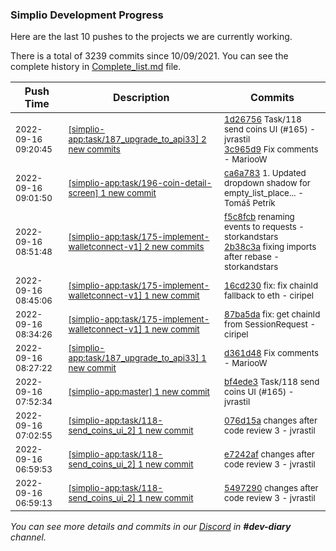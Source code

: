 
### Simplio Development Progress

Here are the last 10 pushes to the projects we are currently working.

There is a total of 3239 commits since 10/09/2021. You can see the complete history in
 [Complete_list.md](Complete_list.md) file.

| Push Time | Description | Commits |
| --- | --- | --- |
| <sub>2022-09-16 09:20:45</sub> | <sub>[[simplio-app:task/187\_upgrade\_to\_api33] 2 new commits](https://github.com/SimplioOfficial/simplio-app/compare/d361d48d29cd...3c965d9266aa)</sub> | <sub>[1d26756](https://github.com/SimplioOfficial/simplio-app/commit/1d2675623b222bda3c6be7dce4662ef7d11249d8) Task/118 send coins UI (#165) - jvrastil<br>[3c965d9](https://github.com/SimplioOfficial/simplio-app/commit/3c965d9266aa4ac595f45ea5ec50ed856a846d78) Fix comments - MariooW</sub> |
| <sub>2022-09-16 09:01:50</sub> | <sub>[[simplio-app:task/196\-coin\-detail\-screen] 1 new commit](https://github.com/SimplioOfficial/simplio-app/commit/ca6a783d22cca8df25481e2c937c8bf4e7ad2137)</sub> | <sub>[ca6a783](https://github.com/SimplioOfficial/simplio-app/commit/ca6a783d22cca8df25481e2c937c8bf4e7ad2137) 1. Updated dropdown shadow for empty_list_place... - Tomáš Petrík</sub> |
| <sub>2022-09-16 08:51:48</sub> | <sub>[[simplio-app:task/175\-implement\-walletconnect\-v1] 2 new commits](https://github.com/SimplioOfficial/simplio-app/compare/16cd230973b7...2b38c3a45f86)</sub> | <sub>[f5c8fcb](https://github.com/SimplioOfficial/simplio-app/commit/f5c8fcb4d95cb026c0d9ea4929949894c55e2518) renaming events to requests - storkandstars<br>[2b38c3a](https://github.com/SimplioOfficial/simplio-app/commit/2b38c3a45f8614d449cbcd59e953341d1a0e93fa) fixing imports after rebase - storkandstars</sub> |
| <sub>2022-09-16 08:45:06</sub> | <sub>[[simplio-app:task/175\-implement\-walletconnect\-v1] 1 new commit](https://github.com/SimplioOfficial/simplio-app/commit/16cd230973b75315c49bc6809a361650bb66e986)</sub> | <sub>[16cd230](https://github.com/SimplioOfficial/simplio-app/commit/16cd230973b75315c49bc6809a361650bb66e986) fix: fix chainId fallback to eth - ciripel</sub> |
| <sub>2022-09-16 08:34:26</sub> | <sub>[[simplio-app:task/175\-implement\-walletconnect\-v1] 1 new commit](https://github.com/SimplioOfficial/simplio-app/commit/87ba5da26f63b60fb62564335536bd8f83d19fc1)</sub> | <sub>[87ba5da](https://github.com/SimplioOfficial/simplio-app/commit/87ba5da26f63b60fb62564335536bd8f83d19fc1) fix: get chainId from SessionRequest - ciripel</sub> |
| <sub>2022-09-16 08:27:22</sub> | <sub>[[simplio-app:task/187\_upgrade\_to\_api33] 1 new commit](https://github.com/SimplioOfficial/simplio-app/commit/d361d48d29cd8b5158f65b24f2210d941273cc4f)</sub> | <sub>[d361d48](https://github.com/SimplioOfficial/simplio-app/commit/d361d48d29cd8b5158f65b24f2210d941273cc4f) Fix comments - MariooW</sub> |
| <sub>2022-09-16 07:52:34</sub> | <sub>[[simplio-app:master] 1 new commit](https://github.com/SimplioOfficial/simplio-app/commit/bf4ede3ace50fe146bd9c380ca8529a2e86442d2)</sub> | <sub>[bf4ede3](https://github.com/SimplioOfficial/simplio-app/commit/bf4ede3ace50fe146bd9c380ca8529a2e86442d2) Task/118 send coins UI (#165) - jvrastil</sub> |
| <sub>2022-09-16 07:02:55</sub> | <sub>[[simplio-app:task/118\-send\_coins\_ui\_2] 1 new commit](https://github.com/SimplioOfficial/simplio-app/commit/076d15a95e9c83221af7dbb78310744ec6245e1a)</sub> | <sub>[076d15a](https://github.com/SimplioOfficial/simplio-app/commit/076d15a95e9c83221af7dbb78310744ec6245e1a) changes after code review 3 - jvrastil</sub> |
| <sub>2022-09-16 06:59:53</sub> | <sub>[[simplio-app:task/118\-send\_coins\_ui\_2] 1 new commit](https://github.com/SimplioOfficial/simplio-app/commit/e7242af0bec05d86212c71c323d1624597d84fb8)</sub> | <sub>[e7242af](https://github.com/SimplioOfficial/simplio-app/commit/e7242af0bec05d86212c71c323d1624597d84fb8) changes after code review 3 - jvrastil</sub> |
| <sub>2022-09-16 06:59:13</sub> | <sub>[[simplio-app:task/118\-send\_coins\_ui\_2] 1 new commit](https://github.com/SimplioOfficial/simplio-app/commit/5497290fd24cdfa7d23472a9c4c380f48f002075)</sub> | <sub>[5497290](https://github.com/SimplioOfficial/simplio-app/commit/5497290fd24cdfa7d23472a9c4c380f48f002075) changes after code review 3 - jvrastil</sub> |

_You can see more details and commits in our [Discord](https://discord.gg/aKhjuwZmdP) in **#dev-diary** channel._

